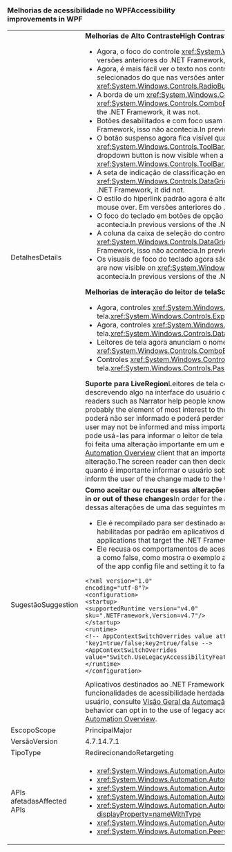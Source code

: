 ### <a name="accessibility-improvements-in-wpf"></a><span data-ttu-id="a559a-101">Melhorias de acessibilidade no WPF</span><span class="sxs-lookup"><span data-stu-id="a559a-101">Accessibility improvements in WPF</span></span>

|   |   |
|---|---|
|<span data-ttu-id="a559a-102">Detalhes</span><span class="sxs-lookup"><span data-stu-id="a559a-102">Details</span></span>|<span data-ttu-id="a559a-103"><strong>Melhorias de Alto Contraste</strong></span><span class="sxs-lookup"><span data-stu-id="a559a-103"><strong>High Contrast improvements</strong></span></span><ul><li><span data-ttu-id="a559a-104">Agora, o foco do controle <xref:System.Windows.Controls.Expander> é visível.</span><span class="sxs-lookup"><span data-stu-id="a559a-104">The focus for the <xref:System.Windows.Controls.Expander> control is now visible.</span></span> <span data-ttu-id="a559a-105">Em versões anteriores do .NET Framework, ele não era.</span><span class="sxs-lookup"><span data-stu-id="a559a-105">In previous versions of the .NET Framework, it was not.</span></span></li><li><span data-ttu-id="a559a-106">Agora, é mais fácil ver o texto nos controles <xref:System.Windows.Controls.CheckBox> e <xref:System.Windows.Controls.RadioButton> quando eles estão selecionados do que nas versões anteriores do .NET Framework.</span><span class="sxs-lookup"><span data-stu-id="a559a-106">The text in <xref:System.Windows.Controls.CheckBox> and <xref:System.Windows.Controls.RadioButton> controls when they are selected is now easier to see than in previous .NET Framework versions.</span></span></li><li><span data-ttu-id="a559a-107">A borda de um <xref:System.Windows.Controls.ComboBox> desabilitado agora é da mesma cor do texto desabilitado.</span><span class="sxs-lookup"><span data-stu-id="a559a-107">The border of a disabled <xref:System.Windows.Controls.ComboBox> is now the same color as the disabled text.</span></span> <span data-ttu-id="a559a-108">Em versões anteriores do .NET Framework, ela não era.</span><span class="sxs-lookup"><span data-stu-id="a559a-108">In previous versions of the .NET Framework, it was not.</span></span></li><li><span data-ttu-id="a559a-109">Botões desabilitados e com foco usam a cor de tema correta.</span><span class="sxs-lookup"><span data-stu-id="a559a-109">Disabled and focused buttons now use the correct theme color.</span></span> <span data-ttu-id="a559a-110">Em versões anteriores do .NET Framework, isso não acontecia.</span><span class="sxs-lookup"><span data-stu-id="a559a-110">In previous versions of the .NET Framework, they did not.</span></span></li><li><span data-ttu-id="a559a-111">O botão suspenso agora fica visível quando o estilo de um controle <xref:System.Windows.Controls.ComboBox> é definido como <xref:System.Windows.Controls.ToolBar.ComboBoxStyleKey?displayProperty=nameWithType>. Em versões anteriores do .NET Framework, isso não acontecia.</span><span class="sxs-lookup"><span data-stu-id="a559a-111">The dropdown button is now visible when a <xref:System.Windows.Controls.ComboBox> control's style is set to <xref:System.Windows.Controls.ToolBar.ComboBoxStyleKey?displayProperty=nameWithType>, In previous versions of the .NET Framework, it was not.</span></span></li><li><span data-ttu-id="a559a-112">A seta de indicação de classificação em um controle <xref:System.Windows.Controls.DataGrid> agora usa cores do tema.</span><span class="sxs-lookup"><span data-stu-id="a559a-112">The sort indicator arrow in a <xref:System.Windows.Controls.DataGrid> control now uses theme colors.</span></span> <span data-ttu-id="a559a-113">Em versões anteriores do .NET Framework, isso não acontecia.</span><span class="sxs-lookup"><span data-stu-id="a559a-113">In previous versions of the .NET Framework, it did not.</span></span></li><li><span data-ttu-id="a559a-114">O estilo do hiperlink padrão agora é alterado para a cor de tema correto ao passar o mouse.</span><span class="sxs-lookup"><span data-stu-id="a559a-114">The default hyperlink style now changes to the correct theme color on mouse over.</span></span> <span data-ttu-id="a559a-115">Em versões anteriores do .NET Framework, isso não acontecia.</span><span class="sxs-lookup"><span data-stu-id="a559a-115">In previous versions of the .NET Framework, it did not.</span></span></li><li><span data-ttu-id="a559a-116">O foco do teclado em botões de opção agora fica visível.</span><span class="sxs-lookup"><span data-stu-id="a559a-116">The Keyboard focus on radio buttons is now visible.</span></span> <span data-ttu-id="a559a-117">Em versões anteriores do .NET Framework, isso não acontecia.</span><span class="sxs-lookup"><span data-stu-id="a559a-117">In previous versions of the .NET Framework, it was not.</span></span></li><li><span data-ttu-id="a559a-118">A coluna da caixa de seleção do controle <xref:System.Windows.Controls.DataGrid> usa as cores esperadas para o feedback de foco do teclado.</span><span class="sxs-lookup"><span data-stu-id="a559a-118">The <xref:System.Windows.Controls.DataGrid> control's checkbox column now uses the expected colors for keyboard focus feedback.</span></span> <span data-ttu-id="a559a-119">Em versões anteriores do .NET Framework, isso não acontecia.</span><span class="sxs-lookup"><span data-stu-id="a559a-119">In previous versions of the .NET Framework, it did not.</span></span></li><li><span data-ttu-id="a559a-120">Os visuais de foco do teclado agora são visíveis em <xref:System.Windows.Controls.ComboBox> e <xref:System.Windows.Controls.ListBox>.</span><span class="sxs-lookup"><span data-stu-id="a559a-120">the Keyboard focus visuals are now visible on <xref:System.Windows.Controls.ComboBox> and <xref:System.Windows.Controls.ListBox>.</span></span> <span data-ttu-id="a559a-121">Em versões anteriores do .NET Framework, isso não acontecia.</span><span class="sxs-lookup"><span data-stu-id="a559a-121">In previous versions of the .NET Framework, it was not.</span></span></li></ul><span data-ttu-id="a559a-122"><strong>Melhorias de interação do leitor de tela</strong></span><span class="sxs-lookup"><span data-stu-id="a559a-122"><strong>Screen reader interaction improvements</strong></span></span><ul><li><span data-ttu-id="a559a-123">Agora, controles <xref:System.Windows.Controls.Expander> são anunciados corretamente como grupos (expandir/recolher) por leitores de tela.</span><span class="sxs-lookup"><span data-stu-id="a559a-123"><xref:System.Windows.Controls.Expander> controls are now correctly announced as groups (expand/collapse) by screen readers.</span></span></li><li><span data-ttu-id="a559a-124">Agora, controles <xref:System.Windows.Controls.DataGridCell> são anunciados corretamente como uma célula de grade de dados (localizada) por leitores de tela.</span><span class="sxs-lookup"><span data-stu-id="a559a-124"><xref:System.Windows.Controls.DataGridCell> controls are now correctly announced as data grid cell (localized) by screen readers.</span></span></li><li><span data-ttu-id="a559a-125">Leitores de tela agora anunciam o nome de um <xref:System.Windows.Controls.ComboBox> editável.</span><span class="sxs-lookup"><span data-stu-id="a559a-125">Screen readers will now announce the name of an editable <xref:System.Windows.Controls.ComboBox>.</span></span></li><li><span data-ttu-id="a559a-126">Controles <xref:System.Windows.Controls.PasswordBox> não são mais anunciados como &quot;Nenhum item no modo de exibição&quot; por leitores de tela.</span><span class="sxs-lookup"><span data-stu-id="a559a-126"><xref:System.Windows.Controls.PasswordBox> controls are no longer announced as &quot;no item in view&quot; by screen readers.</span></span></li></ul><span data-ttu-id="a559a-127"><strong>Suporte para LiveRegion</strong>Leitores de tela como o Narrador ajudam as pessoas a conhecer o conteúdo de interface do usuário de um aplicativo, geralmente descrevendo algo na interface do usuário que está focalizado, porque esse provavelmente é o elemento de mais interesse do usuário.</span><span class="sxs-lookup"><span data-stu-id="a559a-127"><strong>LiveRegion support</strong>Screen readers such as Narrator help people know the UI contents of an application, usually by describing something about the UI that's currently focused, because that is probably the element of most interest to the user.</span></span> <span data-ttu-id="a559a-128">No entanto, se um elemento da interface do usuário for alterado em alguma parte da tela e não tiver o foco, o usuário poderá não ser informado e poderá perder informações importantes.</span><span class="sxs-lookup"><span data-stu-id="a559a-128">However, if a UI element changes somewhere in the screen and it does not have the focus, the user may not be informed and miss important information.</span></span> <span data-ttu-id="a559a-129">LiveRegions devem resolver esse problema.</span><span class="sxs-lookup"><span data-stu-id="a559a-129">LiveRegions are meant to solve this problem.</span></span> <span data-ttu-id="a559a-130">Um desenvolvedor pode usá-las para informar o leitor de tela ou qualquer outro cliente de [Automação de interface do usuário] [Visão Geral da Automação da Interface do Usuário](~/docs/framework/ui-automation/ui-automation-overview.md) de que foi feita uma alteração importante em um elemento da interface do usuário.</span><span class="sxs-lookup"><span data-stu-id="a559a-130">A developer can use them to inform the screen reader or any other [UI Automation][UI Automation Overview](~/docs/framework/ui-automation/ui-automation-overview.md) client that an important change has been made to a UI element.</span></span> <span data-ttu-id="a559a-131">Em seguida, o leitor de tela pode decidir como e quando informar o usuário dessa alteração.</span><span class="sxs-lookup"><span data-stu-id="a559a-131">The screen reader can then decide how and when to inform the user of this change.</span></span> <span data-ttu-id="a559a-132">A propriedade LiveSetting também permite que o leitor de tela saiba o quanto é importante informar o usuário sobre a alteração feita na interface do usuário.</span><span class="sxs-lookup"><span data-stu-id="a559a-132">The LiveSetting property also lets the screen reader know how important it is to inform the user of the change made to the UI.</span></span>|
|<span data-ttu-id="a559a-133">Sugestão</span><span class="sxs-lookup"><span data-stu-id="a559a-133">Suggestion</span></span>|<span data-ttu-id="a559a-134"><strong>Como aceitar ou recusar essas alterações</strong>Para se beneficiar dessas alterações, o aplicativo deverá ser executado no .NET Framework 4.7.1 ou posterior.</span><span class="sxs-lookup"><span data-stu-id="a559a-134"><strong>How to opt in or out of these changes</strong>In order for the application to benefit from these changes, it must run on the .NET Framework 4.7.1 or later.</span></span> <span data-ttu-id="a559a-135">O aplicativo pode se beneficiar dessas alterações de uma das seguintes maneiras:</span><span class="sxs-lookup"><span data-stu-id="a559a-135">The application can benefit from these changes in either of the following ways:</span></span><ul><li><span data-ttu-id="a559a-136">Ele é recompilado para ser destinado ao .NET Framework 4.7.1.</span><span class="sxs-lookup"><span data-stu-id="a559a-136">It is recompiled to target the .NET Framework 4.7.1.</span></span> <span data-ttu-id="a559a-137">Essas alterações de acessibilidade são habilitadas por padrão em aplicativos do WPF destinados ao .NET Framework 4.7.1 ou posterior.</span><span class="sxs-lookup"><span data-stu-id="a559a-137">These accessibility changes are enabled by default on WPF applications that target the .NET Framework 4.7.1 or later.</span></span></li><li><span data-ttu-id="a559a-138">Ele recusa os comportamentos de acessibilidade herdados adicionando a seguinte [Opção de AppContext](~/docs/framework/configure-apps/file-schema/runtime/appcontextswitchoverrides-element.md) à seção <code>&lt;runtime&gt;</code> do arquivo app.config e configurando-a como false, como mostra o exemplo a seguir.</span><span class="sxs-lookup"><span data-stu-id="a559a-138">It opts out of the legacy accessibility behaviors by adding the following [AppContext Switch](~/docs/framework/configure-apps/file-schema/runtime/appcontextswitchoverrides-element.md) in the <code>&lt;runtime&gt;</code> section of the app config file and setting it to false, as the following example shows.</span></span></li></ul><pre><code>&lt;?xml version=&quot;1.0&quot; encoding=&quot;utf-8&quot;?&gt;&#13;&#10;&lt;configuration&gt;&#13;&#10;&lt;startup&gt;&#13;&#10;&lt;supportedRuntime version=&quot;v4.0&quot; sku=&quot;.NETFramework,Version=v4.7&quot;/&gt;&#13;&#10;&lt;/startup&gt;&#13;&#10;&lt;runtime&gt;&#13;&#10;&lt;!-- AppContextSwitchOverrides value attribute is in the form of &#39;key1=true/false;key2=true/false  --&gt;&#13;&#10;&lt;AppContextSwitchOverrides value=&quot;Switch.UseLegacyAccessibilityFeatures=false&quot; /&gt;&#13;&#10;&lt;/runtime&gt;&#13;&#10;&lt;/configuration&gt;&#13;&#10;</code></pre><span data-ttu-id="a559a-139">Aplicativos destinados ao .NET Framework 4.7.1 ou posterior que desejam preservar o comportamento de acessibilidade herdado pode aceitar o uso das funcionalidades de acessibilidade herdadas definindo explicitamente essa opção de AppContext como <code>true</code>. Para ter uma visão geral da automação da interface do usuário, consulte [Visão Geral da Automação do Usuário](~/docs/framework/ui-automation/ui-automation-overview.md).</span><span class="sxs-lookup"><span data-stu-id="a559a-139">Applications that target the .NET Framework 4.7.1 or later and want to preserve the legacy accessibility behavior can opt in to the use of legacy accessibility features by explicitly setting this AppContext switch to <code>true</code>.For an overview of UI automation, see the [UI Automation Overview](~/docs/framework/ui-automation/ui-automation-overview.md).</span></span>|
|<span data-ttu-id="a559a-140">Escopo</span><span class="sxs-lookup"><span data-stu-id="a559a-140">Scope</span></span>|<span data-ttu-id="a559a-141">Principal</span><span class="sxs-lookup"><span data-stu-id="a559a-141">Major</span></span>|
|<span data-ttu-id="a559a-142">Versão</span><span class="sxs-lookup"><span data-stu-id="a559a-142">Version</span></span>|<span data-ttu-id="a559a-143">4.7.1</span><span class="sxs-lookup"><span data-stu-id="a559a-143">4.7.1</span></span>|
|<span data-ttu-id="a559a-144">Tipo</span><span class="sxs-lookup"><span data-stu-id="a559a-144">Type</span></span>|<span data-ttu-id="a559a-145">Redirecionando</span><span class="sxs-lookup"><span data-stu-id="a559a-145">Retargeting</span></span>|
|<span data-ttu-id="a559a-146">APIs afetadas</span><span class="sxs-lookup"><span data-stu-id="a559a-146">Affected APIs</span></span>|<ul><li><xref:System.Windows.Automation.AutomationElementIdentifiers.LiveSettingProperty?displayProperty=nameWithType></li><li><xref:System.Windows.Automation.AutomationElementIdentifiers.LiveRegionChangedEvent?displayProperty=nameWithType></li><li><xref:System.Windows.Automation.AutomationLiveSetting?displayProperty=nameWithType></li><li><xref:System.Windows.Automation.AutomationProperties.LiveSettingProperty?displayProperty=nameWithType></li><li><xref:System.Windows.Automation.AutomationProperties.SetLiveSetting(System.Windows.DependencyObject,System.Windows.Automation.AutomationLiveSetting)?displayProperty=nameWithType></li><li><xref:System.Windows.Automation.AutomationProperties.GetLiveSetting(System.Windows.DependencyObject)?displayProperty=nameWithType></li><li><xref:System.Windows.Automation.Peers.AutomationPeer.GetLiveSettingCore?displayProperty=nameWithType></li></ul>|

